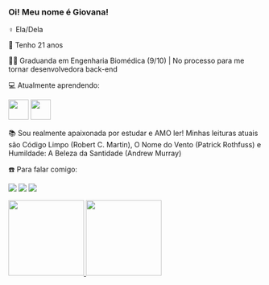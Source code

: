 ### Oi! Meu nome é Giovana! 

♀️ Ela/Dela

📆 Tenho 21 anos

:woman_student: Graduanda em Engenharia Biomédica (9/10) | No processo para me tornar desenvolvedora back-end

:computer: Atualmente aprendendo:

<img src="https://cdn.jsdelivr.net/gh/devicons/devicon/icons/java/java-original.svg" width="40" height="40"/> <img src="https://cdn.jsdelivr.net/gh/devicons/devicon/icons/linux/linux-original.svg" width="40" height="40"/>

:books: Sou realmente apaixonada por estudar e AMO ler! Minhas leituras atuais são Código Limpo (Robert C. Martin), O Nome do Vento (Patrick Rothfuss) e Humildade: A Beleza da Santidade (Andrew Murray)

:phone: Para falar comigo: <div> <a href = "mailto:giovanasaraivademelo@gmail.com"><img src="https://img.shields.io/badge/Gmail-D14836?style=for-the-badge&logo=gmail&logoColor=white" target="_blank"></a> <a href="https://www.linkedin.com/in/giovanasm/" target="_blank"><img src="https://img.shields.io/badge/-LinkedIn-%230077B5?style=for-the-badge&logo=linkedin&logoColor=white" target="_blank"></a> <a href="https://www.instagram.com/giovanasaraaiva/" target="_blank"><img src="https://img.shields.io/badge/-Instagram-%23E4405F?style=for-the-badge&logo=instagram&logoColor=white" target="_blank"></a>     </div>

<div> <a href="https://github.com/gsmelo"> <img height="150em" src="https://github-readme-stats.vercel.app/api/top-langs/?username=gsmelo&layout=compact&langs_count=7&theme=dracula"/> <img height="150em" src="https://github-readme-stats.vercel.app/api?username=gsmelo&show_icons=true&theme=dracula&include_all_commits=true&count_private=true"/> </div>
